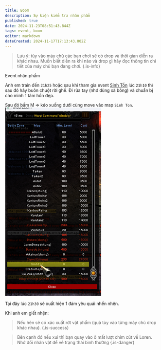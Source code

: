 ```yaml
---
title: Boom
description: Sự kiện kiểm tra nhân phẩm
published: true
date: 2024-11-23T08:51:43.844Z
tags: event, boom
editor: markdown
dateCreated: 2024-11-17T17:13:43.002Z
---
```


> Lưu ý: tùy vào máy chủ các bạn chơi sẽ có drop và thời gian diễn ra khác nhau. Muốn biết diễn ra khi nào và drop gì hãy đọc thông tin chi tiết của máy chủ bạn đang chơi.
{.is-info}

Event nhân phẩm

Anh em train đến `21h25` hoặc sau khi tham gia event [Sinh Tồn](/vi/events/survival) lúc `21h10` thì sau đó hãy buôn chuột rời ghế. Đi rửa tay (nhớ dùng xà bông) và chuẩn bị cho mình 1 tâm hồn đẹp.

Sau đó bấm M => kéo xuống dưới cùng move vào map `Sinh Ton`.
![guide_move_sinh_ton.png](/assets/guide/guide_move_sinh_ton.png)

Tại đây lúc `21h30` sẽ xuất hiện 1 đám yêu quái nhền nhện.

Khi anh em giết nhện:

> Nếu hên sẽ có xác xuất rớt vật phẩm (quà tùy vào từng máy chủ drop khác nhau). 
{.is-success}

> Bên cạnh đó nếu xui thì bạn quay vào ô mất lượt chim cút về Loren. Nhớ đổi nhân vật để về trạng thái bình thường
{.is-danger}